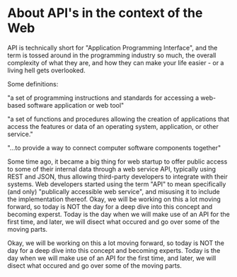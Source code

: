 # About API's in the context of the Web

API is technically short for "Application Programming Interface", and the term is tossed around in the programming industry so much, the overall complexity of what they are, and how they can make your life easier - or a living hell gets overlooked.

Some definitions:

"a set of programming instructions and standards for accessing a web-based software application or web tool"

"a set of functions and procedures allowing the creation of applications that access the features or data of an operating system, application, or other service."

"...to provide a way to connect computer software components together"



Some time ago, it became a big thing for web startup to offer public access to some of their internal data through a web service API, typically using REST and JSON, thus allowing third-party developers to integrate with their systems. Web developers started using the term "API" to mean specifically (and only) "publically accessible web service", and misusing it to include the implementation thereof. Okay, we will be working on this a lot moving forward, so today is NOT the day for a deep dive into this concept and becoming experst. Today is the day when we will make use of an API for the first time, and later, we will disect what occured and go over some of the moving parts.

Okay, we will be working on this a lot moving forward, so today is NOT the day for a deep dive into this concept and becoming experts. Today is the day when we will make use of an API for the first time, and later, we will disect what occured and go over some of the moving parts.


